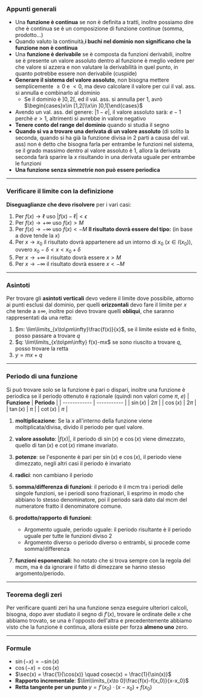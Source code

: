 ### Appunti generali
- Una **funzione è continua** se non è definita a tratti, inoltre possiamo dire che è continua se è un composizione di funzione continue (somma, prodotto...)
- Quando valuto la continuità,**i buchi nel dominio non significano che la funzione non è continua**
- Una **funzione è derivabile** se è composta da funzioni derivabili, inoltre se è presente un valore assoluto dentro al funzione è meglio vedere per che valore si azzera e non valutare la derivabilità in quel punto, in quanto potrebbe essere non derivabile (cuspide)
- **Generare il sistema del valore assoluto**, non bisogna mettere semplicemente $\geq 0$ e $<0$, ma devo calcolare il valore per cui il val. ass. si annulla e combinarlo al dominio 
	- Se il dominio è $]0,2[$, ed il val. ass. si annulla per $1$, avrò $\begin{cases}x\in [1,2[\\x\in ]0,1[\end{cases}$ 
- Avendo un val. ass. del genere: $|1-e|$, il valore assoluto sarà: $e-1$ perchè $e > 1$, altrimenti si avrebbe in valore negativo
- **Tenere conto del range del dominio** quando si studia il segno
- **Quando si va a trovare una derivata di un valore assoluto** (di solito la seconda, quando si ha già la funzione divisa in 2 parti a causa del val. ass) non è detto che bisogna farla per entrambe le funzioni nel sistema, se il grado massimo dentro al valore assoluto è 1, allora la derivata seconda farà sparire la $x$ risultando in una derivata uguale per entrambe le funzioni
- **Una funzione senza simmetrie non può essere periodica**

---
### Verificare il limite con la definizione
**Diseguaglianze che devo risolvere** per i vari casi:
1. Per $f(x)\to\ell$ uso $|f(x)-\ell|<\epsilon$
2. Per $f(x)\to +\infty$ uso $f(x)>M$
3. Per $f(x)\to - \infty$ uso $f(x)<-M$
**Il risultato dovrà essere del tipo:** (in base a dove tende la $x$)
1. Per $x\to x_0$ il risultato dovrà appartenere ad un intorno di $x_0$ ($x\in I(x_0)$), ovvero $x_0-\delta < x < x_0 +\delta$ 
2. Per $x\to +\infty$ il risultato dovrà essere $x>M$
3. Per $x\to -\infty$ il risultato dovrà essere $x<-M$ 

---
### Asintoti
Per trovare gli **asintoti verticali** devo vedere il limite dove possibile, attorno ai punti esclusi dal dominio, per quelli **orizzontali** devo fare il limite per $x$ che tende a $\pm \infty$, inoltre poi devo trovare quelli **obliqui**, che saranno rappresentati da una retta:
1.  $m: \lim\limits_{x\to\pm\infty}\frac{f(x)}{x}$, se il limite esiste ed è finito, posso passare a trovare $q$
2. $q: \lim\limits_{x\to\pm\infty} f(x)-mx$ se sono riuscito a trovare $q$, posso trovare la retta
3. $y=mx+q$

---
### Periodo di una funzione
Si può trovare solo se la funzione è pari o dispari, inoltre una funzione è periodica se il periodo ottenuto è razionale (quindi non valori come $\pi$, $e$)
| **Funzione** | **Periodo** |
| ------------ | ----------- |
| $\sin(x)$    | $2\pi$      |
| $\cos(x)$    | $2\pi$      |
| $\tan(x)$    | $\pi$       |
| $\cot(x)$    | $\pi$            |

1. **moltiplicazione**: Se la $x$ all'interno della funzione viene moltiplicata/divisa, divido il periodo per quel valore.
2. **valore assoluto**: $|f(x)|$, il periodo di $\sin(x)$ e $\cos(x)$ viene dimezzato, quello di $\tan(x)$ e $\cot(x)$ rimane invariato.
3. **potenze**: se l'esponente è pari per $\sin(x)$ e $\cos(x)$, il periodo viene dimezzato, negli altri casi il periodo è invariato
4. **radici**: non cambiano il periodo

1. **somma/differenza di funzioni**: il periodo è il mcm tra i periodi delle singole funzioni, se i periodi sono frazionari, li esprimo in modo che abbiano lo stesso denominatore, poi il periodo sarà dato dal mcm del numeratore fratto il denominatore comune.
2. **prodotto/rapporto di funzioni**: 
	- Argomento uguale, periodo uguale: il periodo risultante è il periodo uguale per tutte le funzioni diviso 2
	- Argomento diverso o periodo diverso o entrambi, si procede come somma/differenza
3. **funzioni esponenziali**: ho notato che si trova sempre con la regola del mcm, ma è da ignorare il fatto di dimezzare se hanno stesso argomento/periodo.

---
### Teorema degli zeri
Per verificare quanti zeri ha una funzione senza eseguire ulteriori calcoli, bisogna, dopo aver studiato il segno di $f'(x)$, trovare le ordinate delle $x$ che abbiamo trovato, se una è l'opposto dell'altra e precedentemente abbiamo visto che la funzione è continua, allora esiste per forza **almeno uno** zero. 

---
### Formule
- $\sin(-x) = -\sin(x)$
- $\cos(-x) = \cos(x)$
- $\sec(x) = \frac{1}{\cos(x)} \quad cosec(x) = \frac{1}{\sin(x)}$
- **Rapporto incrementale**: $\lim\limits_{x\to 0}\frac{f(x)-f(x_0)}{x-x_0}$
-  **Retta tangente per un punto** $y=f'(x_0)\cdot(x-x_0)+f(x_0)$

